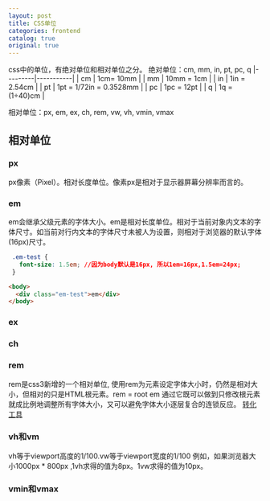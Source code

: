 ```yaml
---
layout: post
title: CSS单位
categories: frontend
catalog: true
original: true
---
```


css中的单位，有绝对单位和相对单位之分。
绝对单位：cm, mm, in, pt, pc, q
|---------|-----------|
| cm | 1cm= 10mm |
| mm | 10mm = 1cm |
| in | 1in = 2.54cm |
| pt | 1pt = 1/72in = 0.3528mm |
| pc | 1pc = 12pt |
| q | 1q = (1÷40)cm |

相对单位：px, em, ex, ch, rem, vw, vh, vmin, vmax

## 相对单位
### px
px像素（Pixel）。相对长度单位。像素px是相对于显示器屏幕分辨率而言的。

### em
em会继承父级元素的字体大小。em是相对长度单位。相对于当前对象内文本的字体尺寸。如当前对行内文本的字体尺寸未被人为设置，则相对于浏览器的默认字体(16px)尺寸。

```css
 .em-test {
   font-size: 1.5em; //因为body默认是16px, 所以1em=16px,1.5em=24px;
 }
```

```html
<body>
  <div class="em-test">em</div>
</body>
```
### ex

### ch

### rem
rem是css3新增的一个相对单位, 使用rem为元素设定字体大小时，仍然是相对大小，但相对的只是HTML根元素。rem = root em
通过它既可以做到只修改根元素就成比例地调整所有字体大小，又可以避免字体大小逐层复合的连锁反应。
[转化工具](http://pxtoem.com/)

### vh和vm
vh等于viewport高度的1/100.vw等于viewport宽度的1/100
例如，如果浏览器大小1000px * 800px ,1vh求得的值为8px。1vw求得的值为10px。

### vmin和vmax
